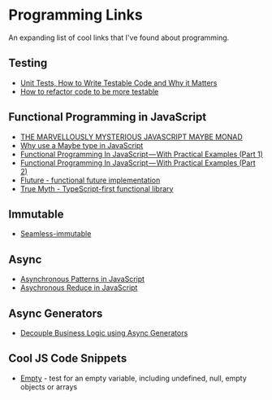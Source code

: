 # Programming Links

An expanding list of cool links that I've found about programming.

## Testing

* [Unit Tests, How to Write Testable Code and Why it Matters](https://www.toptal.com/qa/how-to-write-testable-code-and-why-it-matters)
* [How to refactor code to be more testable](https://hackernoon.com/how-to-refactor-unwieldy-untestable-code-4a73d75cb80a)

## Functional Programming in JavaScript

* [THE MARVELLOUSLY MYSTERIOUS JAVASCRIPT MAYBE MONAD](https://jrsinclair.com/articles/2016/marvellously-mysterious-javascript-maybe-monad/)
* [Why use a Maybe type in JavaScript](https://oliverjash.me/2017/04/10/why-use-a-maybe-type-in-javascript)
* [Functional Programming In JavaScript — With Practical Examples (Part 1)](https://medium.freecodecamp.org/functional-programming-in-js-with-practical-examples-part-1-87c2b0dbc276)
* [Functional Programming In JavaScript — With Practical Examples (Part 2)](https://medium.freecodecamp.org/functional-programming-in-js-with-practical-examples-part-2-429d2e8ccc9e)
* [Fluture - functional future implementation](https://github.com/fluture-js/Fluture)
* [True Myth - TypeScript-first functional library](https://true-myth.js.org/)

## Immutable

* [Seamless-immutable](https://github.com/rtfeldman/seamless-immutable)

## Async

* [Asynchronous Patterns in JavaScript](https://blog.bloomca.me/2018/03/24/async-patterns-js.html)
* [Asychronous Reduce in JavaScript](https://blog.bloomca.me/2018/01/27/asynchronous-reduce-in-javascript.html)

## Async Generators

* [Decouple Business Logic using Async Generators](https://medium.com/dailyjs/decoupling-business-logic-using-async-generators-cc257f80ab33)

## Cool JS Code Snippets

* [Empty](https://www.sitepoint.com/testing-for-empty-values/) - test for an empty variable, including undefined, null, empty objects or arrays
